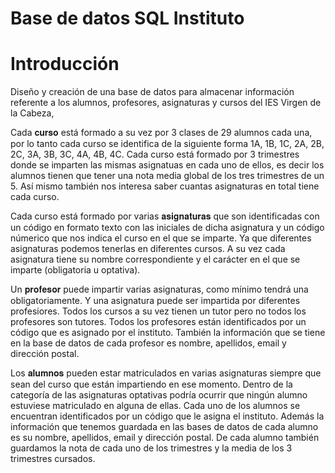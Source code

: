 # Base de datos SQL Instituto

# Introducción 

Diseño y creación de una base de datos para almacenar información referente a los alumnos, profesores, asignaturas y cursos del IES Virgen de la Cabeza,

Cada 𝐜𝐮𝐫𝐬𝐨 está formado a su vez por 3 clases de 29 alumnos cada una, por lo tanto cada curso se identifica de la siguiente forma 1A, 1B, 1C, 2A, 2B, 2C, 3A, 3B, 3C, 4A, 4B, 4C. Cada curso está formado por 3 trimestres donde se imparten las mismas asignatuas en cada uno de ellos, es decir los alumnos tienen que tener una nota media global de los tres trimestres de un 5. Así mismo también nos interesa saber cuantas asignaturas en total tiene cada curso. 

Cada curso está formado por varias 𝐚𝐬𝐢𝐠𝐧𝐚𝐭𝐮𝐫𝐚𝐬 que son identificadas con un código en formato texto con las iniciales de dicha asignatura y un código númerico que nos indica el curso en el que se imparte. Ya que diferentes asignaturas podemos tenerlas en diferentes cursos. A su vez cada asignatura tiene su nombre correspondiente y el carácter en el que se imparte (obligatoria u optativa).

Un 𝐩𝐫𝐨𝐟𝐞𝐬𝐨𝐫 puede impartir varias asignaturas, como mínimo tendrá una obligatoriamente. Y una asignatura puede ser impartida por diferentes profesiores. Todos los cursos a su vez tienen un tutor pero no todos los profesores son tutores. Todos los profesores están identificados por un código que es asignado por el instituto. También la información que se tiene en la base de datos de cada profesor es nombre, apellidos, email y dirección postal. 

Los 𝐚𝐥𝐮𝐦𝐧𝐨𝐬 pueden estar matriculados en varias asignaturas siempre que sean del curso que están impartiendo en ese momento. Dentro de la categoría de las asignaturas optativas podría ocurrir que ningún alumno estuviese matriculado en alguna de ellas. Cada uno de los alumnos se encuentran identificados por un código que le asigna el instituto. Además la información que tenemos guardada en las bases de datos de cada alumno es su nombre, apellidos, email y dirección postal. De cada alumno también guardamos la nota de cada uno de los trimestres y la media de los 3 trimestres cursados. 

